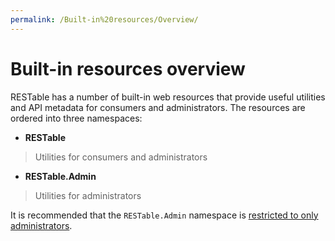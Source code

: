 ```yaml
---
permalink: /Built-in%20resources/Overview/
---
```


# Built-in resources overview

RESTable has a number of built-in web resources that provide useful utilities and API metadata for consumers and administrators. The resources are ordered into three namespaces:

- **RESTable**

> Utilities for consumers and administrators

- **RESTable.Admin**

> Utilities for administrators

It is recommended that the `RESTable.Admin` namespace is [restricted to only administrators](../Administering%20a%20RESTable%20API/API%20keys).
